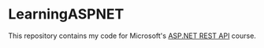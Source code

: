 # LearningASPNET
This repository contains my code for Microsoft's [ASP.NET REST API](https://learn.microsoft.com/en-us/training/modules/build-web-api-aspnet-core/) course.
